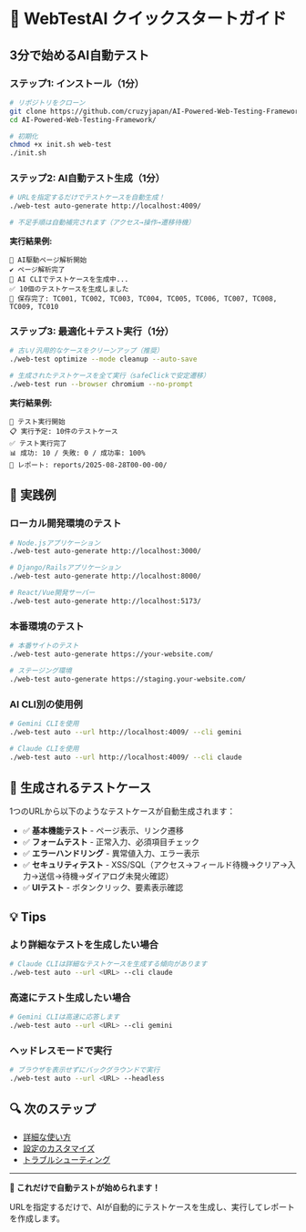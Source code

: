 # 🚀 WebTestAI クイックスタートガイド

## 3分で始めるAI自動テスト

### ステップ1: インストール（1分）

```bash
# リポジトリをクローン
git clone https://github.com/cruzyjapan/AI-Powered-Web-Testing-Framework.git
cd AI-Powered-Web-Testing-Framework/

# 初期化
chmod +x init.sh web-test
./init.sh
```

### ステップ2: AI自動テスト生成（1分）

```bash
# URLを指定するだけでテストケースを自動生成！
./web-test auto-generate http://localhost:4009/

# 不足手順は自動補完されます（アクセス→操作→遷移待機）
```

**実行結果例:**
```
🤖 AI駆動ページ解析開始
✔ ページ解析完了
🧠 AI CLIでテストケースを生成中...
✅ 10個のテストケースを生成しました
📝 保存完了: TC001, TC002, TC003, TC004, TC005, TC006, TC007, TC008, TC009, TC010
```

### ステップ3: 最適化＋テスト実行（1分）

```bash
# 古い/汎用的なケースをクリーンアップ（推奨）
./web-test optimize --mode cleanup --auto-save

# 生成されたテストケースを全て実行（safeClickで安定遷移）
./web-test run --browser chromium --no-prompt
```

**実行結果例:**
```
🚀 テスト実行開始
📋 実行予定: 10件のテストケース
✅ テスト実行完了
📊 成功: 10 / 失敗: 0 / 成功率: 100%
📁 レポート: reports/2025-08-28T00-00-00/
```

## 📝 実践例

### ローカル開発環境のテスト

```bash
# Node.jsアプリケーション
./web-test auto-generate http://localhost:3000/

# Django/Railsアプリケーション  
./web-test auto-generate http://localhost:8000/

# React/Vue開発サーバー
./web-test auto-generate http://localhost:5173/
```

### 本番環境のテスト

```bash
# 本番サイトのテスト
./web-test auto-generate https://your-website.com/

# ステージング環境
./web-test auto-generate https://staging.your-website.com/
```

### AI CLI別の使用例

```bash
# Gemini CLIを使用
./web-test auto --url http://localhost:4009/ --cli gemini

# Claude CLIを使用  
./web-test auto --url http://localhost:4009/ --cli claude
```

## 🎯 生成されるテストケース

1つのURLから以下のようなテストケースが自動生成されます：

- ✅ **基本機能テスト** - ページ表示、リンク遷移
- ✅ **フォームテスト** - 正常入力、必須項目チェック
- ✅ **エラーハンドリング** - 異常値入力、エラー表示
- ✅ **セキュリティテスト** - XSS/SQL（アクセス→フィールド待機→クリア→入力→送信→待機→ダイアログ未発火確認）
- ✅ **UIテスト** - ボタンクリック、要素表示確認

## 💡 Tips

### より詳細なテストを生成したい場合

```bash
# Claude CLIは詳細なテストケースを生成する傾向があります
./web-test auto --url <URL> --cli claude
```

### 高速にテスト生成したい場合

```bash
# Gemini CLIは高速に応答します
./web-test auto --url <URL> --cli gemini
```

### ヘッドレスモードで実行

```bash
# ブラウザを表示せずにバックグラウンドで実行
./web-test auto --url <URL> --headless
```

## 🔍 次のステップ

- [詳細な使い方](HELP.md)
- [設定のカスタマイズ](README.md#設定ファイル)
- [トラブルシューティング](HELP.md#トラブルシューティング)

---

**🎉 これだけで自動テストが始められます！**

URLを指定するだけで、AIが自動的にテストケースを生成し、実行してレポートを作成します。
